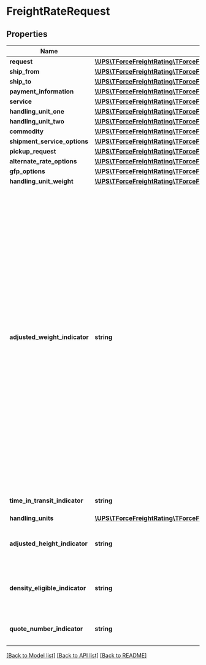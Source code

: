 # FreightRateRequest

## Properties
Name | Type | Description | Notes
------------ | ------------- | ------------- | -------------
**request** | [**\UPS\TForceFreightRating\TForceFreightRating\FreightRateRequestRequest**](FreightRateRequestRequest.md) |  | 
**ship_from** | [**\UPS\TForceFreightRating\TForceFreightRating\FreightRateRequestShipFrom**](FreightRateRequestShipFrom.md) |  | 
**ship_to** | [**\UPS\TForceFreightRating\TForceFreightRating\FreightRateRequestShipTo**](FreightRateRequestShipTo.md) |  | 
**payment_information** | [**\UPS\TForceFreightRating\TForceFreightRating\FreightRateRequestPaymentInformation**](FreightRateRequestPaymentInformation.md) |  | 
**service** | [**\UPS\TForceFreightRating\TForceFreightRating\FreightRateRequestService**](FreightRateRequestService.md) |  | 
**handling_unit_one** | [**\UPS\TForceFreightRating\TForceFreightRating\FreightRateRequestHandlingUnitOne**](FreightRateRequestHandlingUnitOne.md) |  | [optional] 
**handling_unit_two** | [**\UPS\TForceFreightRating\TForceFreightRating\FreightRateRequestHandlingUnitTwo**](FreightRateRequestHandlingUnitTwo.md) |  | [optional] 
**commodity** | [**\UPS\TForceFreightRating\TForceFreightRating\FreightRateRequestCommodity[]**](FreightRateRequestCommodity.md) |  | 
**shipment_service_options** | [**\UPS\TForceFreightRating\TForceFreightRating\FreightRateRequestShipmentServiceOptions**](FreightRateRequestShipmentServiceOptions.md) |  | [optional] 
**pickup_request** | [**\UPS\TForceFreightRating\TForceFreightRating\FreightRateRequestPickupRequest**](FreightRateRequestPickupRequest.md) |  | [optional] 
**alternate_rate_options** | [**\UPS\TForceFreightRating\TForceFreightRating\FreightRateRequestAlternateRateOptions**](FreightRateRequestAlternateRateOptions.md) |  | [optional] 
**gfp_options** | [**\UPS\TForceFreightRating\TForceFreightRating\FreightRateRequestGFPOptions**](FreightRateRequestGFPOptions.md) |  | [optional] 
**handling_unit_weight** | [**\UPS\TForceFreightRating\TForceFreightRating\FreightRateRequestHandlingUnitWeight**](FreightRateRequestHandlingUnitWeight.md) |  | [optional] 
**adjusted_weight_indicator** | **string** | Indicator used to specify if the user wants to subtract the handling unit weight. Defaults to false.   When AdjustedWeightIndicator is set to \&quot;true\&quot;: - If HandlingUnitWeight is present, the HandlingUnitWeight Value will be subtracted and prorated from the FreightLineItem Weight Value. The subtracted/prorated FreightLineItem Weight will be used for GFP rating. - If HandlingUnitWeight is not present and the AdjustedWeightValue is present, the adjusted weight value from the FreightLineItem object will be used to do a GFP rating request to UPGF. - If HandlingUnitWeight is not present and the AdjustedWeightValue is not present, the original weight from the FreightLineItem object will be used to do a GFP rating request to UPGF.In this case, the HandlingUnitWeight value  is assume to be zero.  AdjustedWeightIndicator set to \&quot;false\&quot;: - The FreightLineItem.Weight will be used for both LTL and GFP rating requests (current functionality). The HandlingUnitWeight or the FreightLineItem.AdjustedWeight will not be used. | [optional] 
**time_in_transit_indicator** | **string** | Presence of the tag indicates Time in Transit information is requested and will be returned. | [optional] 
**handling_units** | [**\UPS\TForceFreightRating\TForceFreightRating\FreightRateRequestHandlingUnits[]**](FreightRateRequestHandlingUnits.md) |  | [optional] 
**adjusted_height_indicator** | **string** | The presence of the AdjustedHeightIndicator indicates that allow the height reduction adjustment for density based rate request. | [optional] 
**density_eligible_indicator** | **string** | The presence of the tag indicates that the rate request is density based. For Density Based Rating (DBR), the customer must have DBR Contract Service. | [optional] 
**quote_number_indicator** | **string** | The presence of this indicator means a Quote Number will be returned for this LTL Freight Rate quote request. | [optional] 

[[Back to Model list]](../../README.md#documentation-for-models) [[Back to API list]](../../README.md#documentation-for-api-endpoints) [[Back to README]](../../README.md)


